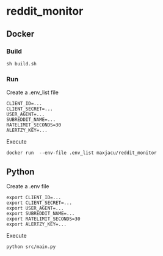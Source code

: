 # reddit_monitor

## Docker 
### Build

```shell
sh build.sh
```

### Run
Create a .env_list file
```shell
CLIENT_ID=...
CLIENT_SECRET=...
USER_AGENT=...
SUBREDDIT_NAME=...
RATELIMIT_SECONDS=30
ALERTZY_KEY=...
```

Execute
```shell
docker run  --env-file .env_list maxjacu/reddit_monitor
```


## Python
Create a .env file
```shell
export CLIENT_ID=...
export CLIENT_SECRET=...
export USER_AGENT=...
export SUBREDDIT_NAME=...
export RATELIMIT_SECONDS=30
export ALERTZY_KEY=...
```

Execute
```shell
python src/main.py 
```